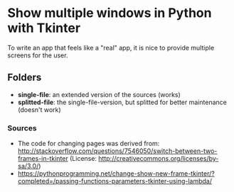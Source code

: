 # Show multiple windows in Python with Tkinter
To write an app that feels like a "real" app, it is nice to provide multiple screens for the user.

## Folders
* **single-file**: an extended version of the sources (works)
* **splitted-file**: the single-file-version, but splitted for better maintenance (doesn't work)

### Sources
* The code for changing pages was derived from: http://stackoverflow.com/questions/7546050/switch-between-two-frames-in-tkinter
(License: http://creativecommons.org/licenses/by-sa/3.0/)
* https://pythonprogramming.net/change-show-new-frame-tkinter/?completed=/passing-functions-parameters-tkinter-using-lambda/
